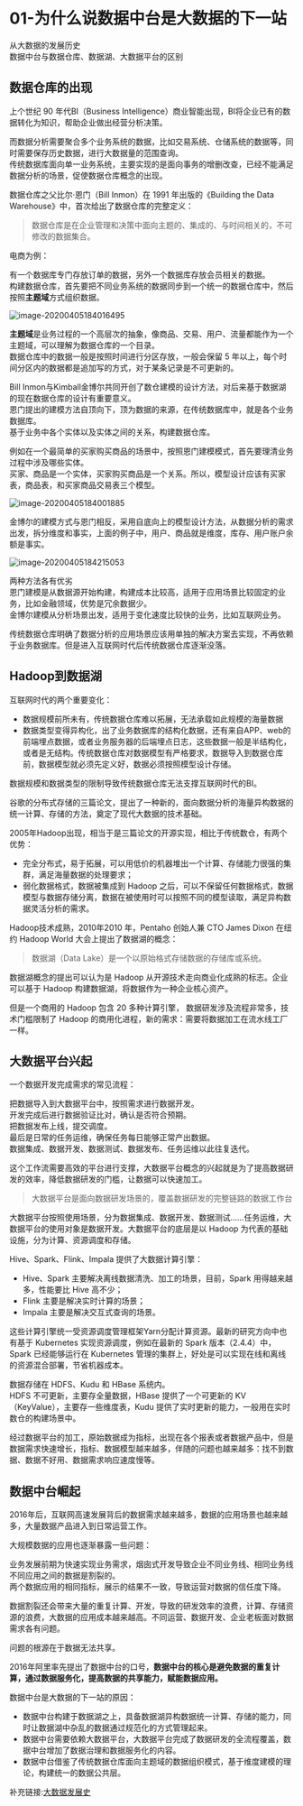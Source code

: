 # 01-为什么说数据中台是大数据的下一站

从大数据的发展历史  
数据中台与数据仓库、数据湖、大数据平台的区别

## 数据仓库的出现

上个世纪 90 年代BI（Business Intelligence）商业智能出现，BI将企业已有的数据转化为知识，帮助企业做出经营分析决策。

而数据分析需要聚合多个业务系统的数据，比如交易系统、仓储系统的数据等，同时需要保存历史数据，进行大数据量的范围查询。  
传统数据库面向单一业务系统，主要实现的是面向事务的增删改查，已经不能满足数据分析的场景，促使数据仓库概念的出现。

数据仓库之父比尔·恩门（Bill Inmon）在 1991 年出版的《Building the Data Warehouse》中，首次给出了数据仓库的完整定义：

>数据仓库是在企业管理和决策中面向主题的、集成的、与时间相关的，不可修改的数据集合。

电商为例：

有一个数据库专门存放订单的数据，另外一个数据库存放会员相关的数据。  
构建数据仓库，首先要把不同业务系统的数据同步到一个统一的数据仓库中，然后按照**主题域**方式组织数据。

![image-20200405184016495](https://github.com/woleirenlai/Images/blob/master/shujuzhongtai/image-20200405184016495.png)

**主题域**是业务过程的一个高层次的抽象，像商品、交易、用户、流量都能作为一个主题域，可以理解为数据仓库的一个目录。  
数据仓库中的数据一般是按照时间进行分区存放，一般会保留 5 年以上，每个时间分区内的数据都是追加写的方式，对于某条记录是不可更新的。

Bill Inmon与Kimball金博尔共同开创了数仓建模的设计方法，对后来基于数据湖的现在数据仓库的设计有重要意义。  
恩门提出的建模方法自顶向下，顶为数据的来源，在传统数据库中，就是各个业务数据库。  
基于业务中各个实体以及实体之间的关系，构建数据仓库。

例如在一个最简单的买家购买商品的场景中，按照恩门建模模式，首先要理清业务过程中涉及哪些实体。  
买家、商品是一个实体，买家购买商品是一个关系。所以，模型设计应该有买家表，商品表，和买家商品交易表三个模型。

![image-20200405184001885](https://github.com/woleirenlai/Images/blob/master/shujuzhongtai/image-20200405184001885.png)

金博尔的建模方式与恩门相反，采用自底向上的模型设计方法，从数据分析的需求出发，拆分维度和事实，上面的例子中，用户、商品就是维度，库存、用户账户余额是事实。

![image-20200405184215053](https://github.com/woleirenlai/Images/blob/master/shujuzhongtai/image-20200405184215053.png)

两种方法各有优劣  
恩门建模是从数据源开始构建，构建成本比较高，适用于应用场景比较固定的业务，比如金融领域，优势是冗余数据少。  
金博尔建模从分析场景出发，适用于变化速度比较快的业务，比如互联网业务。

传统数据仓库明确了数据分析的应用场景应该用单独的解决方案去实现，不再依赖于业务数据库。但是进入互联网时代后传统数据仓库逐渐没落。

## Hadoop到数据湖

互联网时代的两个重要变化：

* 数据规模前所未有，传统数据仓库难以拓展，无法承载如此规模的海量数据
* 数据类型变得异构化，出了业务数据库的结构化数据，还有来自APP、web的前端埋点数据，或者业务服务器的后端埋点日志，这些数据一般是半结构化，或者是无结构。传统数据仓库对数据模型有严格要求，数据导入到数据仓库前，数据模型就必须先定义好，数据必须按照模型设计存储。

数据规模和数据类型的限制导致传统数据仓库无法支撑互联网时代的BI。

谷歌的分布式存储的三篇论文，提出了一种新的，面向数据分析的海量异构数据的统一计算、存储的方法，奠定了现代大数据的技术基础。

2005年Hadoop出现，相当于是三篇论文的开源实现，相比于传统数仓，有两个优势：

* 完全分布式，易于拓展，可以用低价的机器堆出一个计算、存储能力很强的集群，满足海量数据的处理要求；
* 弱化数据格式，数据被集成到 Hadoop 之后，可以不保留任何数据格式，数据模型与数据存储分离，数据在被使用时可以按照不同的模型读取，满足异构数据灵活分析的需求。

Hadoop技术成熟，2010年2010 年，Pentaho 创始人兼 CTO James Dixon 在纽约 Hadoop World 大会上提出了数据湖的概念：

>数据湖（Data Lake）是一个以原始格式存储数据的存储库或系统。

数据湖概念的提出可以认为是 Hadoop 从开源技术走向商业化成熟的标志。企业可以基于 Hadoop 构建数据湖，将数据作为一种企业核心资产。

但是一个商用的 Hadoop 包含 20 多种计算引擎， 数据研发涉及流程非常多，技术门槛限制了 Hadoop 的商用化进程，新的需求：需要将数据加工在流水线工厂一样。

## 大数据平台兴起

一个数据开发完成需求的常见流程：

把数据导入到大数据平台中，按照需求进行数据开发。  
开发完成后进行数据验证比对，确认是否符合预期。  
把数据发布上线，提交调度。  
最后是日常的任务运维，确保任务每日能够正常产出数据。  
数据集成、数据开发、数据测试、数据发布、任务运维以此往复迭代。

这个工作流需要高效的平台进行支撑，大数据平台概念的兴起就是为了提高数据研发的效率，降低数据研发的门槛，让数据可以快速加工。

> 大数据平台是面向数据研发场景的，覆盖数据研发的完整链路的数据工作台

大数据平台按照使用场景，分为数据集成、数据开发、数据测试……任务运维，大数据平台的使用对象是数据开发。大数据平台的底层是以 Hadoop 为代表的基础设施，分为计算、资源调度和存储。

Hive、Spark、Flink、Impala 提供了大数据计算引擎：

* Hive、Spark 主要解决离线数据清洗、加工的场景，目前，Spark 用得越来越多，性能要比 Hive 高不少；
* Flink 主要是解决实时计算的场景；
* Impala 主要是解决交互式查询的场景。

这些计算引擎统一受资源调度管理框架Yarn分配计算资源。最新的研究方向中也有基于 Kubernetes 实现资源调度，例如在最新的 Spark 版本（2.4.4）中，Spark 已经能够运行在 Kubernetes 管理的集群上，好处是可以实现在线和离线的资源混合部署，节省机器成本。

数据存储在 HDFS、Kudu 和 HBase 系统内。  
HDFS 不可更新，主要存全量数据，HBase 提供了一个可更新的 KV（KeyValue），主要存一些维度表，Kudu 提供了实时更新的能力，一般用在实时数仓的构建场景中。

经过数据平台的加工，原始数据成为指标，出现在各个报表或者数据产品中，但是数据需求快速增长，指标、数据模型越来越多，伴随的问题也越来越多：找不到数据、数据不好用、数据需求响应速度慢等。

## 数据中台崛起

2016年后，互联网高速发展背后的数据需求越来越多，数据的应用场景也越来越多，大量数据产品进入到日常运营工作。

大规模数据的应用也逐渐暴露一些问题：

业务发展前期为快速实现业务需求，烟囱式开发导致企业不同业务线、相同业务线不同应用之间的数据是割裂的。  
两个数据应用的相同指标，展示的结果不一致，导致运营对数据的信任度下降。

数据割裂还会带来大量的重复计算、开发，导致的研发效率的浪费，计算、存储资源的浪费，大数据的应用成本越来越高。不同运营、数据开发、企业老板面对数据需求各有问题。

问题的根源在于数据无法共享。

2016年阿里率先提出了数据中台的口号，**数据中台的核心是避免数据的重复计算，通过数据服务化，提高数据的共享能力，赋能数据应用。**



数据中台是大数据的下一站的原因：

* 数据中台构建于数据湖之上，具备数据湖异构数据统一计算、存储的能力，同时让数据湖中杂乱的数据通过规范化的方式管理起来。
* 数据中台需要依赖大数据平台，大数据平台完成了数据研发的全流程覆盖，数据中台增加了数据治理和数据服务化的内容。
* 数据中台借鉴了传统数据仓库面向主题域的数据组织模式，基于维度建模的理论，构建统一的数据公共层。



补充链接:[大数据发展史]([https://github.com/woleirenlai/DataScience/blob/master/Geekbang%E4%B8%93%E6%A0%8F/%E4%BB%8E0%E5%BC%80%E5%A7%8B%E5%AD%A6%E5%A4%A7%E6%95%B0%E6%8D%AE/00-01-02%E5%BC%80%E7%AF%87%26%E5%A4%A7%E6%95%B0%E6%8D%AE%E5%8F%91%E5%B1%95%E5%8F%B2.md])
